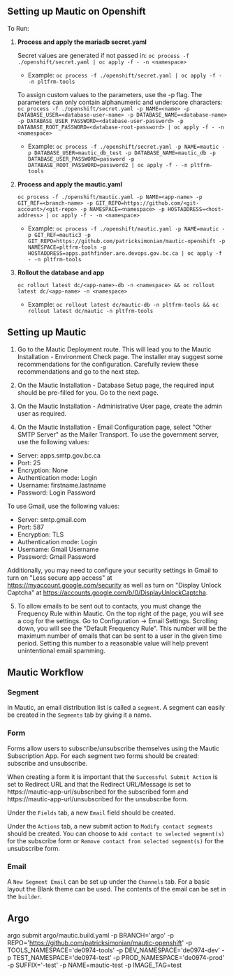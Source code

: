 ## Setting up Mautic on Openshift

To Run:

1. **Process and apply the mariadb secret.yaml**

    Secret values are generated if not passed in: ```oc process -f ./openshift/secret.yaml | oc apply -f - -n <namespace>```

    - Example: ```oc process -f ./openshift/secret.yaml | oc apply -f - -n pltfrm-tools```

    To assign custom values to the parameters, use the -p flag. The parameters can only contain alphanumeric and underscore characters:
    ```oc process -f ./openshift/secret.yaml -p NAME=<name> -p DATABASE_USER=<database-user-name> -p DATABASE_NAME=<database-name> -p DATABASE_USER_PASSWORD=<database-user-password> -p DATABASE_ROOT_PASSWORD=<database-root-password> | oc apply -f - -n <namespace>```

    - Example: ```oc process -f ./openshift/secret.yaml -p NAME=mautic -p DATABASE_USER=mautic_db_test -p DATABASE_NAME=mautic_db -p DATABASE_USER_PASSWORD=password -p DATABASE_ROOT_PASSWORD=password2 | oc apply -f - -n pltfrm-tools```

2. **Process and apply the mautic.yaml**

    ```oc process -f ./openshift/mautic.yaml -p NAME=<app-name> -p GIT_REF=<branch-name> -p GIT_REPO=https://github.com/<git-account>/<git-repo> -p NAMESPACE=<namespace> -p HOSTADDRESS=<host-address> | oc apply -f - -n <namespace>```

    - Example: ```oc process -f ./openshift/mautic.yaml -p NAME=mautic -p GIT_REF=mautic3 -p GIT_REPO=https://github.com/patricksimonian/mautic-openshift -p NAMESPACE=pltfrm-tools -p HOSTADDRESS=apps.pathfinder.aro.devops.gov.bc.ca | oc apply -f - -n pltfrm-tools```
    

3. **Rollout the database and app**

    ```oc rollout latest dc/<app-name>-db -n <namespace> && oc rollout latest dc/<app-name> -n <namespace>```

    - Example: ```oc rollout latest dc/mautic-db -n pltfrm-tools && oc rollout latest dc/mautic -n pltfrm-tools```
    
## Setting up Mautic

1. Go to the Mautic Deployment route. This will lead you to the Mautic Installation - Environment Check page. 
The installer may suggest some recommendations for the configuration. Carefully review these recommendations and go to the next step.

2. On the Mautic Installation - Database Setup page, the required input should be pre-filled for you. Go to the next page.

3. On the Mautic Installation - Administrative User page, create the admin user as required.

4. On the Mautic Installation - Email Configuration page, select "Other SMTP Server" as the Mailer Transport.
To use the government server, use the following values:
- Server: apps.smtp.gov.bc.ca
- Port: 25
- Encryption: None
- Authentication mode: Login
- Username: firstname.lastname
- Password: Login Password

To use Gmail, use the following values:
- Server: smtp.gmail.com
- Port: 587
- Encryption: TLS
- Authentication mode: Login
- Username: Gmail Username
- Password: Gmail Password

Additionally, you may need to configure your security settings in Gmail to turn on "Less secure app access" at https://myaccount.google.com/security as well as turn on "Display Unlock Captcha" at https://accounts.google.com/b/0/DisplayUnlockCaptcha.

5. To allow emails to be sent out to contacts, you must change the Frequency Rule within Mautic.
    On the top right of the page, you will see a cog for the settings. Go to Configuration -> Email Settings.
    Scrolling down, you will see the "Default Frequency Rule". This number will be the maximum number of emails that can be sent to a user in the given time period. Setting this number to a reasonable value will help prevent unintentional email spamming.

## Mautic Workflow

### Segment
In Mautic, an email distribution list is called a `segment`. A segment can easily be created in the `Segments` tab by giving it a name.

### Form
Forms allow users to subscribe/unsubscribe themselves using the Mautic Subscription App. For each segment two forms should be created: subscribe and unsubscribe.

When creating a form it is important that the `Successful Submit Action` is set to Redirect URL and that the Redirect URL/Message is set to https://mautic-app-url/subscribed for the subscribed form and https://mautic-app-url/unsubscribed for the unsubscribe form.

Under the `Fields` tab, a new `Email` field should be created. 

Under the `Actions` tab, a new submit action to `Modify contact segments` should be created. You can choose to `Add contact to selected segment(s)` for the subscribe form or `Remove contact from selected segment(s)` for the unsubscribe form.

### Email
A `New Segment Email` can be set up under the `Channels` tab. For a basic layout the Blank theme can be used. The contents of the email can be set in the `builder`.


## Argo

argo submit argo/mautic.build.yaml -p BRANCH='argo' -p REPO='https://github.com/patricksimonian/mautic-openshift' -p  TOOLS_NAMESPACE='de0974-tools' -p DEV_NAMESPACE='de0974-dev' -p TEST_NAMESPACE='de0974-test' -p PROD_NAMESPACE='de0974-prod' -p SUFFIX='-test' -p NAME=mautic-test -p IMAGE_TAG=test